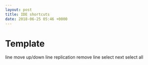 ```yaml
---
layout: post
title: IDE shortcuts
date: 2018-06-25 05:46 +0000
---
```


# Template 
line move up/down
line replication
remove line
select next
select all
